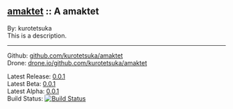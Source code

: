 ## [amaktet](http://kurotetsuka.github.io/amaktet/) :: A amaktet ##

By: kurotetsuka  
This is a description.

-----------------------------------------------

Github: [github.com/kurotetsuka/amaktet](https://github.com/kurotetsuka/amaktet/)  
Drone: [drone.io/github.com/kurotetsuka/amaktet](https://drone.io/github.com/kurotetsuka/amaktet)  

Latest Release: [0.0.1](https://github.com/kurotetsuka/amaktet/releases/tag/v0.0.1)  
Latest Beta: [0.0.1](https://github.com/kurotetsuka/amaktet/releases/tag/v0.0.1)  
Latest Alpha: [0.0.1](https://github.com/kurotetsuka/amaktet/releases/tag/v0.0.1)  
Build Status: [![Build Status](https://drone.io/github.com/kurotetsuka/amaktet/status.png)](https://drone.io/github.com/kurotetsuka/amaktet/latest)

